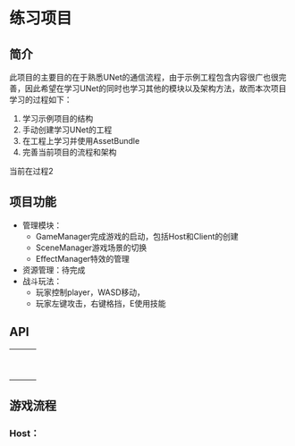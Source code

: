# 练习项目

## 简介

此项目的主要目的在于熟悉UNet的通信流程，由于示例工程包含内容很广也很完善，因此希望在学习UNet的同时也学习其他的模块以及架构方法，故而本次项目学习的过程如下：

1. 学习示例项目的结构
2. 手动创建学习UNet的工程
3. 在工程上学习并使用AssetBundle
4. 完善当前项目的流程和架构

当前在过程2

## 项目功能

- 管理模块：
  - GameManager完成游戏的启动，包括Host和Client的创建
  - SceneManager游戏场景的切换
  - EffectManager特效的管理
- 资源管理：待完成
- 战斗玩法：
  - 玩家控制player，WASD移动，
  - 玩家左键攻击，右键格挡，E使用技能

## API

|      |      |      |
| ---- | ---- | ---- |
|      |      |      |
|      |      |      |
|      |      |      |
|      |      |      |
|      |      |      |
|      |      |      |
|      |      |      |
|      |      |      |
|      |      |      |

## 游戏流程

### Host：



